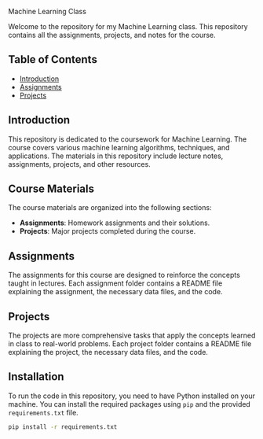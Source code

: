 Machine Learning Class

Welcome to the repository for my Machine Learning class. This repository contains all the assignments, projects, and notes for the course.

## Table of Contents

- [Introduction](#introduction)
- [Assignments](#assignments)
- [Projects](#projects)

## Introduction

This repository is dedicated to the coursework for Machine Learning. The course covers various machine learning algorithms, techniques, and applications. The materials in this repository include lecture notes, assignments, projects, and other resources.

## Course Materials

The course materials are organized into the following sections:

- **Assignments**: Homework assignments and their solutions.
- **Projects**: Major projects completed during the course.

## Assignments

The assignments for this course are designed to reinforce the concepts taught in lectures. Each assignment folder contains a README file explaining the assignment, the necessary data files, and the code.

## Projects

The projects are more comprehensive tasks that apply the concepts learned in class to real-world problems. Each project folder contains a README file explaining the project, the necessary data files, and the code.

## Installation

To run the code in this repository, you need to have Python installed on your machine. You can install the required packages using `pip` and the provided `requirements.txt` file.

```bash
pip install -r requirements.txt
